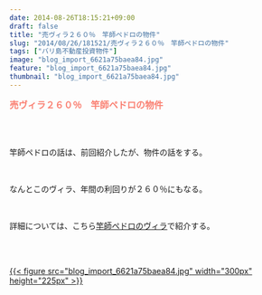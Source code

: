 ```yaml
---
date: 2014-08-26T18:15:21+09:00
draft: false
title: "売ヴィラ２６０％　竿師ペドロの物件"
slug: "2014/08/26/181521/売ヴィラ２６０％　竿師ペドロの物件"
tags: ["バリ島不動産投資物件"]
image: "blog_import_6621a75baea84.jpg"
feature: "blog_import_6621a75baea84.jpg"
thumbnail: "blog_import_6621a75baea84.jpg"
---
```

<p><font color="#fa8072" size="3"><strong>売ヴィラ２６０％　竿師ペドロの物件</strong></font></p><br/><br/><p>竿師ペドロの話は、前回紹介したが、物件の話をする。</p><br/><p>なんとこのヴィラ、年間の利回りが２６０％にもなる。</p><br/><p>詳細については、こちら<u><a href="blog-entry-12.html" target="_blank">竿師ペドロのヴィラ</a></u>で紹介する。</p><br/><p><br/><a href="blog_import_6621a75cc5cc5.jpg">{{< figure src="blog_import_6621a75baea84.jpg" width="300px" height="225px" >}}</a><br/>　<br/></p>

